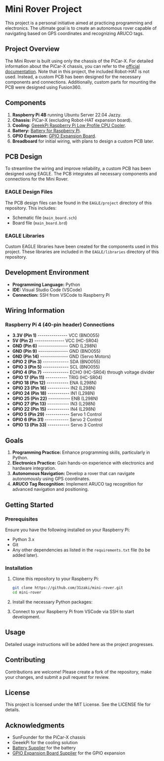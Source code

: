# Mini Rover Project

This project is a personal initiative aimed at practicing programming and electronics. The ultimate goal is to create an autonomous rover capable of navigating based on GPS coordinates and recognizing ARUCO tags.

## Project Overview

The Mini Rover is built using only the chassis of the PiCar-X. For detailed information about the PiCar-X chassis, you can refer to the [official documentation](https://docs.sunfounder.com/projects/picar-x-v20/en/latest/index.html). Note that in this project, the included Robot-HAT is not used. Instead, a custom PCB has been designed for the necessary components and connections. Additionally, custom parts for mounting the PCB were designed using Fusion360.

## Components

1. **Raspberry Pi 4B** running Ubuntu Server 22.04 Jazzy.
2. **Chassis:** PiCar-X (excluding Robot-HAT expansion board).
3. **Cooling:** [GeeekPi Raspberry Pi Low Profile CPU Cooler](https://www.amazon.co.jp/-/en/GeeekPi-Raspberry-Profile-Compatible-Heatsink/dp/B082WV2LL7?th=1).
4. **Battery:** [Battery for Raspberry Pi](https://www.amazon.co.jp/gp/product/B0C1GFX5LW/ref=ppx_yo_dt_b_asin_title_o00_s02?ie=UTF8&psc=1).
5. **GPIO Expansion:** [GPIO Expansion Board](https://www.amazon.co.jp/gp/product/B072XBX3XX/ref=ppx_yo_dt_b_asin_title_o00_s01?ie=UTF8&th=1).
6. **Breadboard** for initial wiring, with plans to design a custom PCB later.

## PCB Design

To streamline the wiring and improve reliability, a custom PCB has been designed using EAGLE. The PCB integrates all necessary components and connections for the Mini Rover.

### EAGLE Design Files

The PCB design files can be found in the `EAGLE/project` directory of this repository. This includes:

- Schematic file (`main_board.sch`)
- Board file (`main_board.brd`)

### EAGLE Libraries

Custom EAGLE libraries have been created for the components used in this project. These libraries are included in the `EAGLE/libraries` directory of this repository.

## Development Environment

- **Programming Language:** Python
- **IDE:** Visual Studio Code (VSCode)
- **Connection:** SSH from VSCode to Raspberry Pi

## Wiring Information

### Raspberry Pi 4 (40-pin header) Connections

- **3.3V (Pin 1)** --------------- VCC (BNO055)
- **5V (Pin 2)** --------------- VCC (HC-SR04)
- **GND (Pin 6)** --------------- GND (L298N)
- **GND (Pin 9)** --------------- GND (BNO055)
- **GND (Pin 14)** -------------- GND (Servo Motors)
- **GPIO 2 (Pin 3)** ------------- SDA (BNO055)
- **GPIO 3 (Pin 5)** ------------- SCL (BNO055)
- **GPIO 4 (Pin 7)** ------------- ECHO (HC-SR04) through voltage divider
- **GPIO 17 (Pin 11)** ----------- TRIG (HC-SR04)
- **GPIO 18 (Pin 12)** ----------- ENA (L298N)
- **GPIO 23 (Pin 16)** ----------- IN2 (L298N)
- **GPIO 24 (Pin 18)** ----------- IN1 (L298N)
- **GPIO 25 (Pin 22)** ----------- ENB (L298N)
- **GPIO 27 (Pin 13)** ----------- IN3 (L298N)
- **GPIO 22 (Pin 15)** ----------- IN4 (L298N)
- **GPIO 5 (Pin 29)** ------------ Servo 1 Control
- **GPIO 6 (Pin 31)** ------------ Servo 2 Control
- **GPIO 13 (Pin 33)** ----------- Servo 3 Control

## Goals

1. **Programming Practice:** Enhance programming skills, particularly in Python.
2. **Electronics Practice:** Gain hands-on experience with electronics and hardware integration.
3. **Autonomous Navigation:** Develop a rover that can navigate autonomously using GPS coordinates.
4. **ARUCO Tag Recognition:** Implement ARUCO tag recognition for advanced navigation and positioning.

## Getting Started

### Prerequisites

Ensure you have the following installed on your Raspberry Pi:

- Python 3.x
- Git
- Any other dependencies as listed in the `requirements.txt` file (to be added later).

### Installation

1. Clone this repository to your Raspberry Pi:

    ```bash
    git clone https://github.com/31zaki/mini-rover.git
    cd mini-rover
    ```

2. Install the necessary Python packages:


3. Connect to your Raspberry Pi from VSCode via SSH to start development.

## Usage

Detailed usage instructions will be added here as the project progresses. 

## Contributing

Contributions are welcome! Please create a fork of the repository, make your changes, and submit a pull request for review.

## License

This project is licensed under the MIT License. See the LICENSE file for details.

## Acknowledgments

- SunFounder for the PiCar-X chassis
- GeeekPi for the cooling solution
- [Battery Supplier](https://www.amazon.co.jp/gp/product/B0C1GFX5LW/ref=ppx_yo_dt_b_asin_title_o00_s02?ie=UTF8&psc=1) for the battery
- [GPIO Expansion Board Supplier](https://www.amazon.co.jp/gp/product/B072XBX3XX/ref=ppx_yo_dt_b_asin_title_o00_s01?ie=UTF8&th=1) for the GPIO expansion
